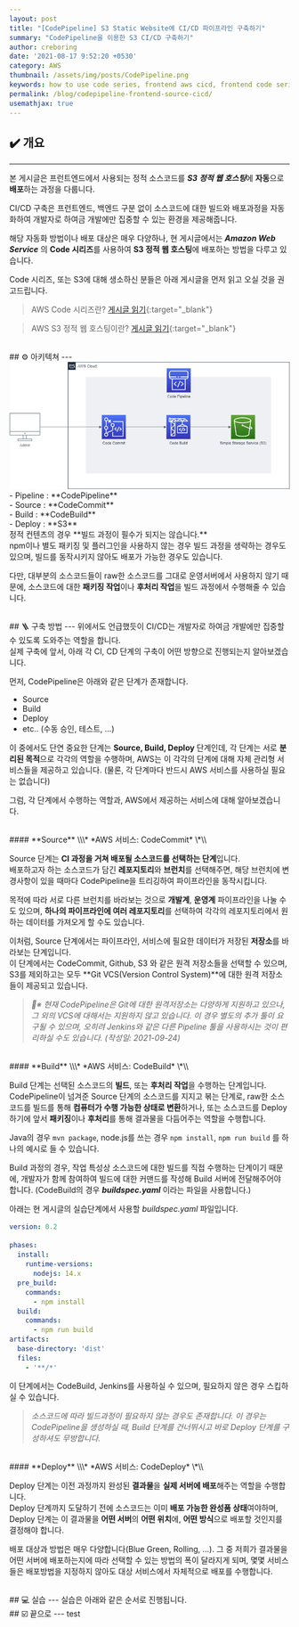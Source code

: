 ```yaml
---
layout: post
title: "[CodePipeline] S3 Static Website에 CI/CD 파이프라인 구축하기"
summary: "CodePipeline을 이용한 S3 CI/CD 구축하기"
author: creboring
date: '2021-08-17 9:52:20 +0530'
category: AWS
thumbnail: /assets/img/posts/CodePipeline.png
keywords: how to use code series, frontend aws cicd, frontend code series
permalink: /blog/codepipeline-frontend-source-cicd/
usemathjax: true
---
```

## ✔️ 개요
---
본 게시글은 프런트엔드에서 사용되는 정적 소스코드를 ***S3 정적 웹 호스팅***에 **자동**으로 **배포**하는 과정을 다룹니다.

CI/CD 구축은 프런트엔드, 백엔드 구분 없이 소스코드에 대한 빌드와 배포과정을 자동화하여 개발자로 하여금 개발에만 집중할 수 있는 환경을 제공해줍니다.

해당 자동화 방법이나 배포 대상은 매우 다양하나, 현 게시글에서는 ***Amazon Web Service*** 의 **Code 시리즈**를 사용하여 **S3 정적 웹 호스팅**에 배포하는 방법을 다루고 있습니다.

Code 시리즈, 또는 S3에 대해 생소하신 분들은 아래 게시글을 먼저 읽고 오실 것을 권고드립니다.
> AWS Code 시리즈란?
[게시글 읽기][link_1]{:target="_blank"}

> AWS S3 정적 웹 호스팅이란?
[게시글 읽기][link_2]{:target="_blank"}


<br>
## ⚙️ 아키텍쳐
---
<img src="/assets/img/posts/2021-08-17-codepipeline-frontend-source-cicd_1.png" class="img-fluid">
- Pipeline : **CodePipeline**<br>
- Source : **CodeCommit**<br>
- Build : **CodeBuild**<br>
- Deploy : **S3**

<br>
정적 컨텐츠의 경우 **빌드 과정이 필수가 되지는 않습니다.**<br>
npm이나 별도 패키징 및 플러그인을 사용하지 않는 경우 빌드 과정을 생략하는 경우도 있으며, 빌드를 동작시키지 않아도 배포가 가능한 경우도 있습니다.

다만, 대부분의 소스코드들이 raw한 소스코드를 그대로 운영서버에서 사용하지 않기 때문에, 소스코드에 대한 **패키징 작업**이나 **후처리 작업**을 빌드 과정에서 수행해줄 수 있습니다.


<br>
## 🪜 구축 방법
---
위에서도 언급했듯이 CI/CD는 개발자로 하여금 개발에만 집중할 수 있도록 도와주는 역할을 합니다.<br>
실제 구축에 앞서, 아래 각 CI, CD 단계의 구축이 어떤 방향으로 진행되는지 알아보겠습니다.

먼저, CodePipeline은 아래와 같은 단계가 존재합니다.
- Source
- Build
- Deploy
- etc.. (수동 승인, 테스트, ...)

이 중에서도 단연 중요한 단계는 **Source, Build, Deploy** 단계인데, 각 단계는 서로 **분리된 목적**으로 각각의 역할을 수행하며, AWS는 이 각각의 단계에 대해 자체 관리형 서비스들을 제공하고 있습니다. (물론, 각 단계마다 반드시 AWS 서비스를 사용하실 필요는 없습니다)

그럼, 각 단계에서 수행하는 역할과, AWS에서 제공하는 서비스에 대해 알아보겠습니다.

<br>
#### **Source**
\\\* *AWS 서비스: CodeCommit* \*\\

Source 단계는 **CI 과정을 거쳐 배포될 소스코드를 선택하는 단계**입니다.<br>
배포하고자 하는 소스코드가 담긴 **레포지토리**와 **브런치**를 선택해주면, 해당 브런치에 변경사항이 있을 때마다 CodePipeline을 트리깅하여 파이프라인을 동작시킵니다.

목적에 따라 서로 다른 브런치를 바라보는 것으로 **개발계**, **운영계** 파이프라인을 나눌 수도 있으며, **하나의 파이프라인에 여러 레포지토리**를 선택하여 각각의 레포지토리에서 원하는 데이터를 가져오게 할 수도 있습니다.

이처럼, Source 단계에서는 파이프라인, 서비스에 필요한 데이터가 저장된 **저장소**를 바라보는 단계입니다.<br>
이 단계에서는 CodeCommit, Github, S3 와 같은 원격 저장소들을 선택할 수 있으며, S3를 제외하고는 모두 **Git VCS(Version Control System)**에 대한 원격 저장소들이 제공되고 있습니다.

> *※ 현재 CodePipeline은 Git에 대한 원격저장소는 다양하게 지원하고 있으나, 그 외의 VCS에 대해서는 지원하지 않고 있습니다. 이 경우 별도의 추가 툴이 요구될 수 있으며, 오히려 Jenkins와 같은 다른 Pipeline 툴을 사용하시는 것이 편리하실 수도 있습니다. (작성일: 2021-09-24)*


<br>
#### **Build**
\\\* *AWS 서비스: CodeBuild* \*\\

Build 단계는 선택된 소스코드의 **빌드**, 또는 **후처리 작업**을 수행하는 단계입니다.<br>
CodePipeline이 넘겨준 Source 단계의 소스코드를 지지고 볶는 단계로, raw한 소스코드를 빌드를 통해 **컴퓨터가 수행 가능한 상태로 변환**하거나, 또는 소스코드를 Deploy 하기에 앞서 **패키징**이나 **후처리**를 통해 결과물을 다듬어주는 역할을 수행합니다.

Java의 경우 `mvn package`, node.js를 쓰는 경우 `npm install`, `npm run build` 를 하나의 예시로 들 수 있습니다.

Build 과정의 경우, 작업 특성상 소스코드에 대한 빌드를 직접 수행하는 단계이기 때문에, 개발자가 함께 참여하여 빌드에 대한 커맨드를 작성해 Build 서버에 전달해주어야 합니다. (CodeBuild의 경우 ***buildspec.yaml*** 이라는 파일을 사용합니다.)

아래는 현 게시글의 실습단계에서 사용할 *buildspec.yaml* 파일입니다.
``` yaml
version: 0.2

phases:
  install:
    runtime-versions:
      nodejs: 14.x
  pre_build:
    commands:
      - npm install
  build:
    commands:
      - npm run build
artifacts:
  base-directory: 'dist'
  files:
    - '**/*'
```

이 단계에서는 CodeBuild, Jenkins를 사용하실 수 있으며, 필요하지 않은 경우 스킵하실 수 있습니다.

> *소스코드에 따라 빌드과정이 필요하지 않는 경우도 존재합니다. 이 경우는 CodePipeline을 생성하실 때, Build 단계를 건너뛰시고 바로 Deploy 단계를 구성하셔도 무방합니다.*


<br>
#### **Deploy**
\\\* *AWS 서비스: CodeDeploy* \*\\

Deploy 단계는 이전 과정까지 완성된 **결과물**을 **실제 서버에 배포**해주는 역할을 수행합니다.<br>
Deploy 단계까지 도달하기 전에 소스코드는 이미 **배포 가능한 완성품 상태**여야하며, Deploy 단계는 이 결과물을 **어떤 서버**의 **어떤 위치**에, **어떤 방식**으로 배포할 것인지를 결정해야 합니다.

배포 대상과 방법은 매우 다양합니다(Blue Green, Rolling, ...). 그 중 저희가 결과물을 어떤 서버에 배포하는지에 따라 선택할 수 있는 방법의 폭이 달라지게 되며, 몇몇 서비스들은 배포방법을 지정하지 않아도 대상 서비스에서 자체적으로 배포를 수행합니다.



<br>
## 💻 실습
---
실습은 아래와 같은 순서로 진행됩니다.

<br>
## ☑️ 끝으로
---
test

[link_1]: https://creboring.github.io/blog/what-is-code-series/
[link_2]: https://creboring.github.io/blog/what-is-s3-static-web-hosting/
